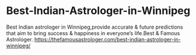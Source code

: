 # Best-Indian-Astrologer-in-Winnipeg
Best Indian astrologer in Winnipeg,provide accurate &amp; future predictions that aim to bring success &amp; happiness in everyone’s life.Best &amp; Famous Astrologer. https://thefamousastrologer.com/best-indian-astrologer-in-winnipeg/
